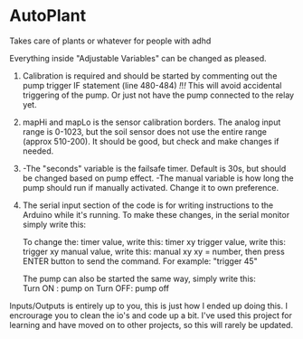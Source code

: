 # AutoPlant
Takes care of plants or whatever for people with adhd 


  Everything inside "Adjustable Variables" can be changed as pleased.

  1. Calibration is required and should be started by commenting out the pump trigger IF statement (line 480-484) *!*!*!*
     This will avoid accidental triggering of the pump. Or just not have the pump connected to the relay yet. 

  2. mapHi and mapLo is the sensor calibration borders. The analog input range is 0-1023, but the soil sensor
     does not use the entire range (approx 510-200). It should be good, but check and make changes if needed. 
  
  3. -The "seconds" variable is the failsafe timer. Default is 30s, but should be changed based on pump effect.
     -The manual variable is how long the pump should run if manually activated. Change it to own preference. 

  4. The serial input section of the code is for writing instructions to the Arduino while it's running. 
     To make these changes, in the serial monitor simply write this:

      To change the:
        timer value,   write this: timer xy
        trigger value, write this: trigger xy
        manual value,  write this: manual xy
      xy = number, then press ENTER button to send the command. For example: "trigger 45"

      The pump can also be started the same way, simply write this:  
        Turn ON : pump on
        Turn OFF: pump off

Inputs/Outputs is entirely up to you, this is just how I ended up doing this. I encrourage you to clean the io's and code up a bit. 
I've used this project for learning and have moved on to other projects, so this will rarely be updated. 
